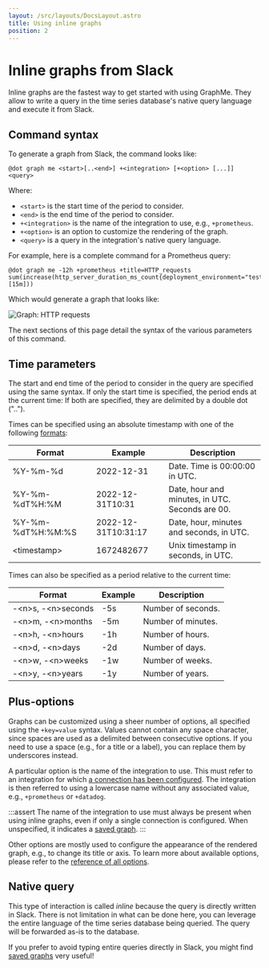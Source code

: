 ```yaml
---
layout: /src/layouts/DocsLayout.astro
title: Using inline graphs
position: 2
---
```


# Inline graphs from Slack

Inline graphs are the fastest way to get started with using GraphMe.
They allow to write a query in the time series database's native query language and execute it from Slack.

## Command syntax

To generate a graph from Slack, the command looks like:

```
@dot graph me <start>[..<end>] +<integration> [+<option> [...]] <query>
```

Where:

* `<start>` is the start time of the period to consider.
* `<end>` is the end time of the period to consider.
* `+<integration>` is the name of the integration to use, e.g., `+prometheus`.
* `+<option>` is an option to customize the rendering of the graph.
* `<query>` is a query in the integration's native query language.

For example, here is a complete command for a Prometheus query:

```
@dot graph me -12h +prometheus +title=HTTP_requests
sum(increase(http_server_duration_ms_count{deployment_environment="test"}[15m]))
```

Which would generate a graph that looks like:

![Graph: HTTP requests](/images/graphs/http-requests.png)

The next sections of this page detail the syntax of the various parameters of this command.

## Time parameters

The start and end time of the period to consider in the query are specified using the same syntax.
If only the start time is specified, the period ends at the current time:
If both are specified, they are delimited by a double dot ("..").

Times can be specified using an absolute timestamp with one of the following [formats](https://pubs.opengroup.org/onlinepubs/009695399/functions/strftime.html):

| Format            | Example             | Description                    |
|-------------------|---------------------|--------------------------------|
| %Y-%m-%d          | 2022-12-31          | Date. Time is 00:00:00 in UTC. |
| %Y-%m-%dT%H:%M    | 2022-12-31T10:31    | Date, hour and minutes, in UTC. Seconds are 00. |
| %Y-%m-%dT%H:%M:%S | 2022-12-31T10:31:17 | Date, hour, minutes and seconds, in UTC. |
| &lt;timestamp&gt; | 1672482677          | Unix timestamp in seconds, in UTC. |


Times can also be specified as a period relative to the current time:

| Format                         | Example | Description        |
|--------------------------------|---------|--------------------|
| -&lt;n&gt;s, -&lt;n&gt;seconds | -5s     | Number of seconds. |
| -&lt;n&gt;m, -&lt;n&gt;months  | -5m     | Number of minutes. |
| -&lt;n&gt;h, -&lt;n&gt;hours   | -1h     | Number of hours. |
| -&lt;n&gt;d, -&lt;n&gt;days    | -2d     | Number of days. |
| -&lt;n&gt;w, -&lt;n&gt;weeks   | -1w     | Number of weeks. |
| -&lt;n&gt;y, -&lt;n&gt;years   | -1y     | Number of years. |

## Plus-options

Graphs can be customized using a sheer number of options, all specified using the `+key=value` syntax.
Values cannot contain any space character, since spaces are used as a delimited between consecutive options.
If you need to use a space (e.g., for a title or a label), you can replace them by underscores instead.

A particular option is the name of the integration to use.
This must refer to an integration for which [a connection has been configured](../admin/connections).
The integration is then referred to using a lowercase name without any associated value, e.g., `+prometheus` or `+datadog`.

:::assert
The name of the integration to use must always be present when using inline graphs, even if only a single connection is configured.
When unspecified, it indicates a [saved graph](saved-graphs).
:::

Other options are mostly used to configure the appearance of the rendered graph, e.g., to change its title or axis.
To learn more about available options, please refer to the [reference of all options](graph-options).

## Native query

This type of interaction is called *inline* because the query is directly written in Slack.
There is not limitation in what can be done here, you can leverage the entire language of the time series database being queried.
The query will be forwarded as-is to the database.

If you prefer to avoid typing entire queries directly in Slack, you might find [saved graphs](saved-graphs) very useful!